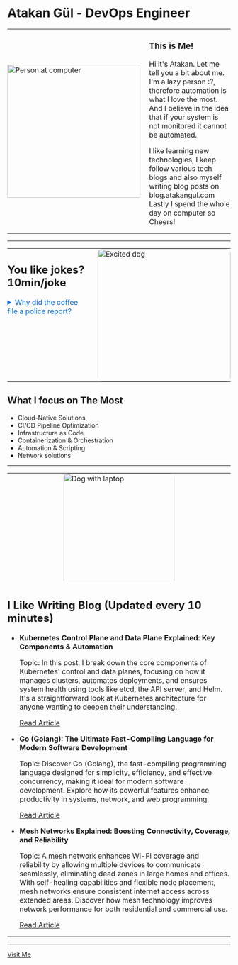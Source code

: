 # Atakan Gül - DevOps Engineer

<table style="border-collapse: collapse; border: none;">
  <tr style="border: none;">
    <td style="border: none; padding: 0;"><img src="https://i.giphy.com/media/v1.Y2lkPTc5MGI3NjExbTh4ZWY2a2JzdHMxamV6bm5pYTdla2hrdWlzMTVqeXR1aXZvNGt0cCZlcD12MV9pbnRlcm5hbF9naWZfYnlfaWQmY3Q9Zw/llKJGxQ1ESmac/giphy.gif" alt="Person at computer" width="300"></td>
    <td style="border: none; padding: 0;" width="20"></td>
    <td style="border: none; padding: 0; vertical-align: top;">
      <h3>This is Me!</h3>
      <p>Hi it's Atakan. Let me tell you a bit about me. I'm a lazy person :?, therefore automation is what I love the most. And I believe in the idea that if your system is not monitored it cannot be automated.</p>
      <p>I like learning new technologies, I keep follow various tech blogs and also myself writing blog posts on blog.atakangul.com Lastly I spend the whole day on computer so Cheers!</p>
    </td>
  </tr>
</table>

---

<table style="border-collapse: collapse; border: none;">
  <tr style="border: none;">
    <td style="border: none; padding: 0; vertical-align: top;">
      <h2>You like jokes? 10min/joke</h2>
      <details>
        <summary style="cursor: pointer; color: #0366d6;">Why did the coffee file a police report?</summary>
        <p style="margin-left: 20px;">It got mugged!</p>
      </details>
    </td>
    <td style="border: none; padding: 0;" width="20"></td>
    <td style="border: none; padding: 0;"><img src="https://i.giphy.com/media/v1.Y2lkPTc5MGI3NjExbDdnZjNoMjR2MzMxZzFsZDYzN2s0bmlsN3luanp0c2c3d2ZldHRkcCZlcD12MV9pbnRlcm5hbF9naWZfYnlfaWQmY3Q9Zw/8lgqAbycBjosxjfi9k/giphy.gif" alt="Excited dog" width="300" style="border-radius: 10px;"></td>
  </tr>
</table>

<h2>What I focus on The Most</h2>
<ul>
  <li>Cloud-Native Solutions</li>
  <li>CI/CD Pipeline Optimization</li>
  <li>Infrastructure as Code</li>
  <li>Containerization & Orchestration</li>
  <li>Automation & Scripting</li>
  <li>Network solutions</li>
</ul>
      
---

<table style="border-collapse: collapse; border: none;">
  <tr style="border: none;">
    <td style="border: none; padding: 0;" colspan="2">
      <img src="https://i.giphy.com/media/v1.Y2lkPTc5MGI3NjExenRubjY2YnV1ZzFnZGF0NDN5NzF0Yml5Z20xcjd6MjZnMHZmcHBxciZlcD12MV9pbnRlcm5hbF9naWZfYnlfaWQmY3Q9Zw/Dh5q0sShxgp13DwrvG/giphy.gif" alt="Dog with laptop" width="250" style="border-radius: 10px; display: block; margin: 0 auto;">
    </td>
  </tr>
  <tr style="border: none;">
    <td style="border: none; padding: 0; vertical-align: top;" colspan="2">
      <h2>I Like Writing Blog (Updated every 10 minutes)</h2>
      <ul>
        <li>
          <strong>Kubernetes Control Plane and Data Plane Explained: Key Components & Automation</strong>
          <p>Topic: In this post, I break down the core components of Kubernetes' control and data planes, focusing on how it manages clusters, automates deployments, and ensures system health using tools like etcd, the API server, and Helm. It's a straightforward look at Kubernetes architecture for anyone wanting to deepen their understanding.</p>
          <p><a href="https://atakangul.com/blogs/kubernetes-control-data-plane">Read Article</a></p>
        </li>
        <li>
          <strong>Go (Golang): The Ultimate Fast-Compiling Language for Modern Software Development</strong>
          <p>Topic: Discover Go (Golang), the fast-compiling programming language designed for simplicity, efficiency, and effective concurrency, making it ideal for modern software development. Explore how its powerful features enhance productivity in systems, network, and web programming.</p>
          <p><a href="https://atakangul.com/blogs/go-golang-fast-compilation">Read Article</a></p>
        </li>
        <li>
          <strong>Mesh Networks Explained: Boosting Connectivity, Coverage, and Reliability</strong>
          <p>Topic: A mesh network enhances Wi-Fi coverage and reliability by allowing multiple devices to communicate seamlessly, eliminating dead zones in large homes and offices. With self-healing capabilities and flexible node placement, mesh networks ensure consistent internet access across extended areas. Discover how mesh technology improves network performance for both residential and commercial use.</p>
          <p><a href="https://atakangul.com/blogs/mesh-networks-boost-connectivity-reliability">Read Article</a></p>
        </li>
      </ul>
    </td>
  </tr>
</table>

---

[Visit Me](https://www.atakangul.com)
